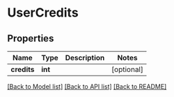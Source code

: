 # UserCredits

## Properties
Name | Type | Description | Notes
------------ | ------------- | ------------- | -------------
**credits** | **int** |  | [optional] 

[[Back to Model list]](../README.md#documentation-for-models) [[Back to API list]](../README.md#documentation-for-api-endpoints) [[Back to README]](../README.md)


